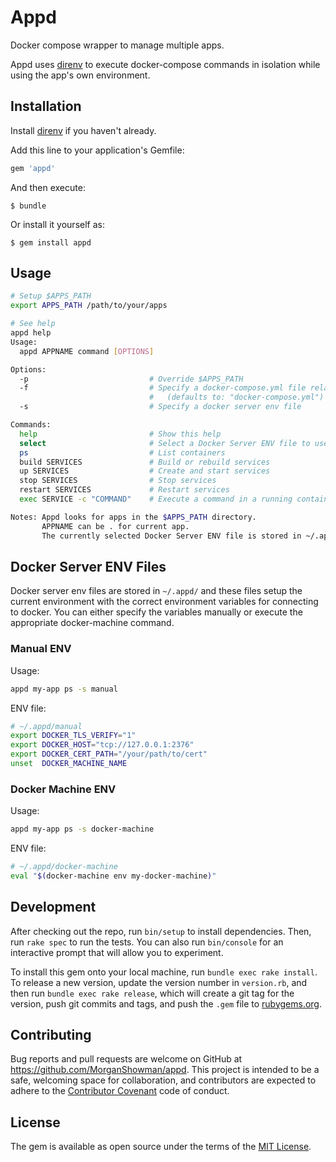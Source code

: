# Appd

Docker compose wrapper to manage multiple apps.

Appd uses [direnv](http://direnv.net/) to execute docker-compose
commands in isolation while using the app's own environment.

## Installation

Install [direnv](http://direnv.net/) if you haven't already.

Add this line to your application's Gemfile:

```ruby
gem 'appd'
```

And then execute:

    $ bundle

Or install it yourself as:

    $ gem install appd

## Usage

```sh
# Setup $APPS_PATH
export APPS_PATH /path/to/your/apps

# See help
appd help
Usage:
  appd APPNAME command [OPTIONS]

Options:
  -p                           # Override $APPS_PATH
  -f                           # Specify a docker-compose.yml file relative to the app
                               #   (defaults to: "docker-compose.yml")
  -s                           # Specify a docker server env file

Commands:
  help                         # Show this help
  select                       # Select a Docker Server ENV file to use
  ps                           # List containers
  build SERVICES               # Build or rebuild services
  up SERVICES                  # Create and start services
  stop SERVICES                # Stop services
  restart SERVICES             # Restart services
  exec SERVICE -c "COMMAND"    # Execute a command in a running container

Notes: Appd looks for apps in the $APPS_PATH directory.
       APPNAME can be . for current app.
       The currently selected Docker Server ENV file is stored in ~/.appd/current-server
```

## Docker Server ENV Files
Docker server env files are stored in `~/.appd/` and these files setup
the current environment with the correct environment variables for
connecting to docker. You can either specify the variables manually or
execute the appropriate docker-machine command.

### Manual ENV

Usage:

```sh
appd my-app ps -s manual
```

ENV file:

```sh
# ~/.appd/manual
export DOCKER_TLS_VERIFY="1"
export DOCKER_HOST="tcp://127.0.0.1:2376"
export DOCKER_CERT_PATH="/your/path/to/cert"
unset  DOCKER_MACHINE_NAME
```

### Docker Machine ENV

Usage:

```sh
appd my-app ps -s docker-machine
```

ENV file:

```sh
# ~/.appd/docker-machine
eval "$(docker-machine env my-docker-machine)"
```

## Development

After checking out the repo, run `bin/setup` to install dependencies. Then, run `rake spec` to run the tests. You can also run `bin/console` for an interactive prompt that will allow you to experiment.

To install this gem onto your local machine, run `bundle exec rake install`. To release a new version, update the version number in `version.rb`, and then run `bundle exec rake release`, which will create a git tag for the version, push git commits and tags, and push the `.gem` file to [rubygems.org](https://rubygems.org).

## Contributing

Bug reports and pull requests are welcome on GitHub at https://github.com/MorganShowman/appd. This project is intended to be a safe, welcoming space for collaboration, and contributors are expected to adhere to the [Contributor Covenant](http://contributor-covenant.org) code of conduct.


## License

The gem is available as open source under the terms of the [MIT License](http://opensource.org/licenses/MIT).

